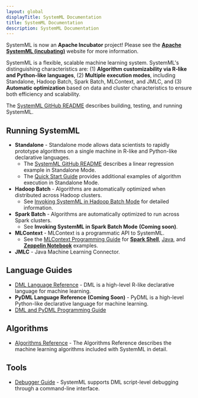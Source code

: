 ```yaml
---
layout: global
displayTitle: SystemML Documentation
title: SystemML Documentation
description: SystemML Documentation
---
```

<!--
{% comment %}
Licensed to the Apache Software Foundation (ASF) under one or more
contributor license agreements.  See the NOTICE file distributed with
this work for additional information regarding copyright ownership.
The ASF licenses this file to you under the Apache License, Version 2.0
(the "License"); you may not use this file except in compliance with
the License.  You may obtain a copy of the License at

http://www.apache.org/licenses/LICENSE-2.0

Unless required by applicable law or agreed to in writing, software
distributed under the License is distributed on an "AS IS" BASIS,
WITHOUT WARRANTIES OR CONDITIONS OF ANY KIND, either express or implied.
See the License for the specific language governing permissions and
limitations under the License.
{% endcomment %}
-->

SystemML is now an **Apache Incubator** project! Please see the [**Apache SystemML (incubating)**](http://systemml.apache.org/)
website for more information.

SystemML is a flexible, scalable machine learning system.
SystemML's distinguishing characteristics are:
  (1) **Algorithm customizability via R-like and Python-like languages**,
  (2) **Multiple execution modes**, including Standalone, Hadoop Batch, Spark Batch, MLContext, and JMLC, and
  (3) **Automatic optimization** based on data and cluster characteristics to ensure both efficiency and scalability.

The [SystemML GitHub README](https://github.com/apache/incubator-systemml) describes
building, testing, and running SystemML.

## Running SystemML

* **Standalone** - Standalone mode allows data scientists to rapidly prototype algorithms on a single
machine in R-like and Python-like declarative languages.
  * The [SystemML GitHub README](https://github.com/apache/incubator-systemml) describes
  a linear regression example in Standalone Mode.
  * The [Quick Start Guide](quick-start-guide.html) provides additional examples of algorithm execution
  in Standalone Mode.
* **Hadoop Batch** - Algorithms are automatically optimized when distributed across Hadoop clusters.
  * See [Invoking SystemML in Hadoop Batch Mode](hadoop-batch-mode.html) for detailed information.
* **Spark Batch** - Algorithms are automatically optimized to run across Spark clusters.
  * See **Invoking SystemML in Spark Batch Mode** **(Coming soon)**.
* **MLContext** - MLContext is a programmatic API to SystemML.
  * See the [MLContext Programming Guide](mlcontext-programming-guide.html) for
  [**Spark Shell**](mlcontext-programming-guide.html#spark-shell-example),
  [Java](mlcontext-programming-guide.html#java-example), and
  [**Zeppelin Notebook**](mlcontext-programming-guide.html#zeppelin-notebook-example---linear-regression-algorithm)
  examples.
* **JMLC** - Java Machine Learning Connector.

## Language Guides

* [DML Language Reference](dml-language-reference.html) -
DML is a high-level R-like declarative language for machine learning.
* **PyDML Language Reference** **(Coming Soon)** -
PyDML is a high-level Python-like declarative language for machine learning.
* [DML and PyDML Programming Guide](dml-and-pydml-programming-guide.html)

## Algorithms

* [Algorithms Reference](algorithms-reference.html) - The Algorithms Reference describes the
machine learning algorithms included with SystemML in detail.

## Tools

* [Debugger Guide](debugger-guide.html) - SystemML supports DML script-level debugging through a
command-line interface.

